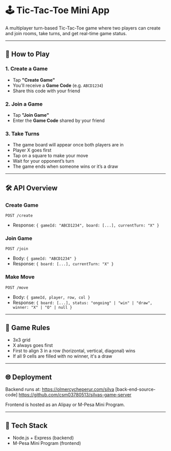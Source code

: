 # 🕹️ Tic-Tac-Toe Mini App

A multiplayer turn-based Tic-Tac-Toe game where two players can create and join rooms, take turns, and get real-time game status.

---

## 🚀 How to Play

### 1. Create a Game
- Tap **"Create Game"**
- You'll receive a **Game Code** (e.g. `ABCD1234`)
- Share this code with your friend

### 2. Join a Game
- Tap **"Join Game"**
- Enter the **Game Code** shared by your friend

### 3. Take Turns
- The game board will appear once both players are in
- Player X goes first
- Tap on a square to make your move
- Wait for your opponent’s turn
- The game ends when someone wins or it’s a draw

---

## 🛠️ API Overview

### Create Game
`POST /create`
- Response: `{ gameId: "ABCD1234", board: [...], currentTurn: "X" }`

### Join Game
`POST /join`
- Body: `{ gameId: "ABCD1234" }`
- Response: `{ board: [...], currentTurn: "X" }`

### Make Move
`POST /move`
- Body: `{ gameId, player, row, col }`
- Response: `{ board: [...], status: "ongoing" | "win" | "draw", winner: "X" | "O" | null }`

---

## 🧠 Game Rules
- 3x3 grid
- X always goes first
- First to align 3 in a row (horizontal, vertical, diagonal) wins
- If all 9 cells are filled with no winner, it's a draw

---

## 🌐 Deployment
Backend runs at:
https://olmercycheperur.com/silva
[back-end-source-code]
https://github.com/csm03780513/silvas-game-server

Frontend is hosted as an Alipay or M-Pesa Mini Program.

---

## 👥 Tech Stack
- Node.js + Express (backend)
- M-Pesa Mini Program (frontend)
